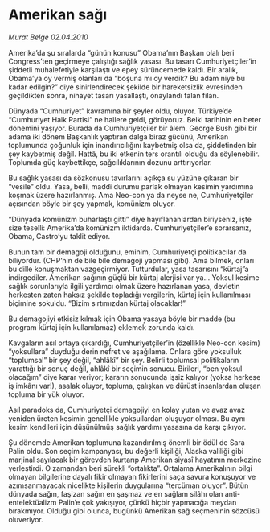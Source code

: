 # Amerikan sağı

*Murat Belge 02.04.2010*

<div class="yazi"><p>Amerika’da şu sıralarda “günün konusu” Obama’nın Başkan olalı beri Congress’ten geçirmeye çalıştığı sağlık yasası. Bu tasarı Cumhuriyetçiler’in şiddetli muhalefetiyle karşılaştı ve epey sürüncemede kaldı. Bir aralık, Obama’ya oy vermiş olanları da “boşuna mı oy verdik? Bu adam niye bu kadar edilgin?” diye sinirlendirecek şekilde bir hareketsizlik evresinden geçildikten sonra, nihayet tasarı yasallaştı, onaylandı falan filan. </p>
<p>Dünyada “Cumhuriyet” kavramına bir şeyler oldu, oluyor. Türkiye’de “Cumhuriyet Halk Partisi” ne hallere geldi, görüyoruz. Belki tarihinin en beter dönemini yaşıyor. Burada da Cumhuriyetçiler bir âlem. George Bush gibi bir adama iki dönem Başkanlık yaptıran dalga biraz gücünü, Amerikan toplumunda çoğunluk için inandırıcılığını kaybetmiş olsa da, şiddetinden bir şey kaybetmiş değil. Hattâ, bu iki etkenin ters orantılı olduğu da söylenebilir. Toplumda güç kaybettikçe, sağcılıklarının dozunu arttırıyorlar. </p>
<p>Bu sağlık yasası da sözkonusu tavırlarını açıkça su yüzüne çıkaran bir “vesile” oldu. Yasa, belli, maddî durumu parlak olmayan kesimin yardımına koşmak üzere hazırlanmış. Ama Neo-con ya da neyse ne, Cumhuriyetçiler açısından böyle bir şey yapmak, komünizm oluyor. </p>
<p>“Dünyada komünizm buharlaştı gitti” diye hayıflananlardan biriyseniz, işte size teselli: Amerika’da komünizm iktidarda. Cumhuriyetçiler’e sorarsanız, Obama, Castro’yu taklit ediyor. </p>
<p>Bunun tam bir demagoji olduğunu, eminim, Cumhuriyetçi politikacılar da biliyordur. (CHP’nin de bile bile demagoji yapması gibi). Ama bilmek, onları bu dille konuşmaktan vazgeçirmiyor. Tutturdular, yasa tasarısını “kürtaj”a indirgediler. Amerikan sağının güçlü bir kürtaj alerjisi var ya... Yoksul kesime sağlık sorunlarıyla ilgili yardımcı olmak üzere hazırlanan yasa, devletin herkesten zaten haksız şekilde topladığı vergilerin, kürtaj için kullanılması biçimine sokuldu. “Bizim sırtımızdan kürtaj olacaklar!” </p>
<p>Bu demagojiyi etkisiz kılmak için Obama yasaya böyle bir madde (bu program kürtaj için kullanılamaz) eklemek zorunda kaldı.</p>
<p>Kavgaların asıl ortaya çıkardığı, Cumhuriyetçiler’in (özellikle Neo-con kesim) “yoksullara” duyduğu derin nefret ve aşağılama. Onlara göre yoksulluk “toplumsal” bir şey değil, “ahlâkî” bir şey. Belirli toplumsal politikaların yarattığı bir sonuç değil, ahlâkî bir seçimin sonucu. Birileri, “ben yoksul olacağım” diye karar veriyor; kararın sonucunda işsiz kalıyor (yoksa herkese iş imkânı var!), asalak oluyor, topluma, çalışkan ve dürüst insanlardan oluşan topluma bir yük oluyor.</p>
<p>Asıl paradoks da, Cumhuriyetçi demagojiyi en kolay yutan ve avaz avaz yeniden üreten kesimin genellikle yoksullardan oluşuyor olması. Bu aynı kesim kendileri için düşünülmüş sağlık yardımı yasasına da karşı çıkıyor. </p>
<p>Şu dönemde Amerikan toplumuna kazandırılmış önemli bir ödül de Sara Palin oldu. Son seçim kampanyası, bu değerli kişiliği, Alaska valiliği gibi marjinal sayılacak bir görevden kurtarıp Amerikan siyasî hayatının merkezine yerleştirdi. O zamandan beri sürekli “ortalıkta”. Ortalama Amerikalının bilgi olmayan bilgilerine dayalı fikir olmayan fikirlerini saça savura konuşuyor ve azımsanmayacak nicelikte kişilerin duygularına “tercüman oluyor”. Bütün dünyada sağın, faşizan sağın en şaşmaz ve en sağlam silâhı olan anti-entelektüalizm Palin’e çok yakışıyor, çünkü hiçbir yapmacığa meydan bırakmıyor. Olduğu gibi olunca, bugünkü Amerikan sağ seçmeninin sözcüsü oluveriyor.</p></div>
